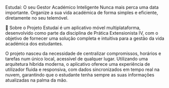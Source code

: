 Estudaí: O seu Gestor Académico Inteligente
Nunca mais perca uma data importante. Organize a sua vida académica de forma simples e eficiente, diretamente no seu telemóvel.

📝 Sobre o Projeto
Estudaí é um aplicativo móvel multiplataforma, desenvolvido como parte da disciplina de Prática Extensionista IV, com o objetivo de fornecer uma solução completa e intuitiva para a gestão da vida académica dos estudantes.

O projeto nasceu da necessidade de centralizar compromissos, horários e tarefas num único local, acessível de qualquer lugar. Utilizando uma arquitetura híbrida moderna, o aplicativo oferece uma experiência de utilizador fluida e responsiva, com dados sincronizados em tempo real na nuvem, garantindo que o estudante tenha sempre as suas informações atualizadas na palma da mão.
